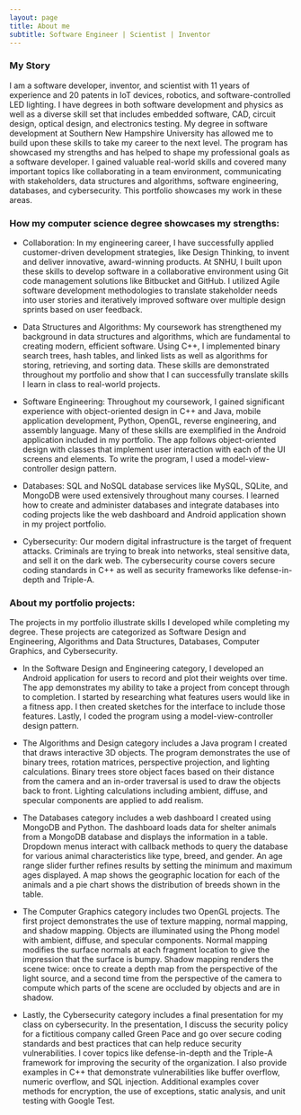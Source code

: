 ```yaml
---
layout: page
title: About me
subtitle: Software Engineer | Scientist | Inventor
---
```


### My Story

I am a software developer, inventor, and scientist with 11 years of experience and 20 patents in IoT devices, robotics, and software-controlled LED lighting. I have degrees in both software development and physics as well as a diverse skill set that includes embedded software, CAD, circuit design, optical design, and electronics testing. My degree in software development at Southern New Hampshire University has allowed me to build upon these skills to take my career to the next level. The program has showcased my strengths and has helped to shape my professional goals as a software developer. I gained valuable real-world skills and covered many important topics like collaborating in a team environment, communicating with stakeholders, data structures and algorithms, software engineering, databases, and cybersecurity. This portfolio showcases my work in these areas.

### How my computer science degree showcases my strengths:

* Collaboration: In my engineering career, I have successfully applied customer-driven development strategies, like Design Thinking, to invent and deliver innovative, award-winning products. At SNHU, I built upon these skills to develop software in a collaborative environment using Git code management solutions like Bitbucket and GitHub. I utilized Agile software development methodologies to translate stakeholder needs into user stories and iteratively improved software over multiple design sprints based on user feedback.

* Data Structures and Algorithms: My coursework has strengthened my background in data structures and algorithms, which are fundamental to creating modern, efficient software. Using C++, I implemented binary search trees, hash tables, and linked lists as well as algorithms for storing, retrieving, and sorting data. These skills are demonstrated throughout my portfolio and show that I can successfully translate skills I learn in class to real-world projects.

* Software Engineering: Throughout my coursework, I gained significant experience with object-oriented design in C++ and Java, mobile application development, Python, OpenGL, reverse engineering, and assembly language. Many of these skills are exemplified in the Android application included in my portfolio. The app follows object-oriented design with classes that implement user interaction with each of the UI screens and elements. To write the program, I used a model-view-controller design pattern.

* Databases: SQL and NoSQL database services like MySQL, SQLite, and MongoDB were used extensively throughout many courses. I learned how to create and administer databases and integrate databases into coding projects like the web dashboard and Android application shown in my project portfolio.

* Cybersecurity: Our modern digital infrastructure is the target of frequent attacks. Criminals are trying to break into networks, steal sensitive data, and sell it on the dark web. The cybersecurity course covers secure coding standards in C++ as well as security frameworks like defense-in-depth and Triple-A.

### About my portfolio projects:

The projects in my portfolio illustrate skills I developed while completing my degree. These projects are categorized as Software Design and Engineering, Algorithms and Data Structures, Databases, Computer Graphics, and Cybersecurity. 

* In the Software Design and Engineering category, I developed an Android application for users to record and plot their weights over time. The app demonstrates my ability to take a project from concept through to completion. I started by researching what features users would like in a fitness app. I then created sketches for the interface to include those features. Lastly, I coded the program using a model-view-controller design pattern.

* The Algorithms and Design category includes a Java program I created that draws interactive 3D objects. The program demonstrates the use of binary trees, rotation matrices, perspective projection, and lighting calculations. Binary trees store object faces based on their distance from the camera and an in-order traversal is used to draw the objects back to front. Lighting calculations including ambient, diffuse, and specular components are applied to add realism.

* The Databases category includes a web dashboard I created using MongoDB and Python. The dashboard loads data for shelter animals from a MongoDB database and displays the information in a table. Dropdown menus interact with callback methods to query the database for various animal characteristics like type, breed, and gender. An age range slider further refines results by setting the minimum and maximum ages displayed. A map shows the geographic location for each of the animals and a pie chart shows the distribution of breeds shown in the table.

* The Computer Graphics category includes two OpenGL projects. The first project demonstrates the use of texture mapping, normal mapping, and shadow mapping. Objects are illuminated using the Phong model with ambient, diffuse, and specular components. Normal mapping modifies the surface normals at each fragment location to give the impression that the surface is bumpy. Shadow mapping renders the scene twice: once to create a depth map from the perspective of the light source, and a second time from the perspective of the camera to compute which parts of the scene are occluded by objects and are in shadow.

* Lastly, the Cybersecurity category includes a final presentation for my class on cybersecurity. In the presentation, I discuss the security policy for a fictitious company called Green Pace and go over secure coding standards and best practices that can help reduce security vulnerabilities. I cover topics like defense-in-depth and the Triple-A framework for improving the security of the organization. I also provide examples in C++ that demonstrate vulnerabilities like buffer overflow, numeric overflow, and SQL injection. Additional examples cover methods for encryption, the use of exceptions, static analysis, and unit testing with Google Test.

